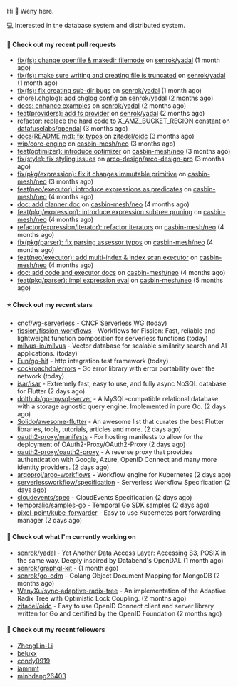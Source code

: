 Hi 👋 Weny here.

💻 Interested in the database system and distributed system.

#### 🔨 Check out my recent pull requests

- [fix(fs): change openfile &amp; makedir filemode](https://github.com/senrok/yadal/pull/7) on [senrok/yadal](https://github.com/senrok/yadal) (1 month ago)
- [fix(fs): make sure writing and creating file is truncated](https://github.com/senrok/yadal/pull/6) on [senrok/yadal](https://github.com/senrok/yadal) (1 month ago)
- [fix(fs): fix creating sub-dir bugs](https://github.com/senrok/yadal/pull/5) on [senrok/yadal](https://github.com/senrok/yadal) (1 month ago)
- [chore(.chglog): add chglog config](https://github.com/senrok/yadal/pull/4) on [senrok/yadal](https://github.com/senrok/yadal) (2 months ago)
- [docs: enhance examples](https://github.com/senrok/yadal/pull/3) on [senrok/yadal](https://github.com/senrok/yadal) (2 months ago)
- [feat(providers): add fs provider](https://github.com/senrok/yadal/pull/1) on [senrok/yadal](https://github.com/senrok/yadal) (2 months ago)
- [refactor: replace the hard code to X_AMZ_BUCKET_REGION constant](https://github.com/datafuselabs/opendal/pull/866) on [datafuselabs/opendal](https://github.com/datafuselabs/opendal) (3 months ago)
- [docs(README.md): fix typos ](https://github.com/zitadel/oidc/pull/227) on [zitadel/oidc](https://github.com/zitadel/oidc) (3 months ago)
- [wip/core-engine](https://github.com/casbin-mesh/neo/pull/69) on [casbin-mesh/neo](https://github.com/casbin-mesh/neo) (3 months ago)
- [feat(optimizer): introduce optimizer](https://github.com/casbin-mesh/neo/pull/68) on [casbin-mesh/neo](https://github.com/casbin-mesh/neo) (3 months ago)
- [fix(style): fix styling issues](https://github.com/arco-design/arco-design-pro/pull/78) on [arco-design/arco-design-pro](https://github.com/arco-design/arco-design-pro) (3 months ago)
- [fix(pkg/expression): fix it changes immutable primitive](https://github.com/casbin-mesh/neo/pull/67) on [casbin-mesh/neo](https://github.com/casbin-mesh/neo) (3 months ago)
- [feat(neo/executor): introduce expressions as predicates](https://github.com/casbin-mesh/neo/pull/65) on [casbin-mesh/neo](https://github.com/casbin-mesh/neo) (4 months ago)
- [doc: add planner doc](https://github.com/casbin-mesh/neo/pull/62) on [casbin-mesh/neo](https://github.com/casbin-mesh/neo) (4 months ago)
- [feat(pkg/expression): introduce expression subtree pruning](https://github.com/casbin-mesh/neo/pull/61) on [casbin-mesh/neo](https://github.com/casbin-mesh/neo) (4 months ago)
- [refactor(expression/iterator): refactor iterators](https://github.com/casbin-mesh/neo/pull/60) on [casbin-mesh/neo](https://github.com/casbin-mesh/neo) (4 months ago)
- [fix(pkg/parser): fix parsing assessor typos](https://github.com/casbin-mesh/neo/pull/59) on [casbin-mesh/neo](https://github.com/casbin-mesh/neo) (4 months ago)
- [feat(neo/executor): add multi-index &amp; index scan executor](https://github.com/casbin-mesh/neo/pull/57) on [casbin-mesh/neo](https://github.com/casbin-mesh/neo) (4 months ago)
- [doc: add code and executor docs](https://github.com/casbin-mesh/neo/pull/55) on [casbin-mesh/neo](https://github.com/casbin-mesh/neo) (4 months ago)
- [feat(pkg/parser): impl expression eval](https://github.com/casbin-mesh/neo/pull/54) on [casbin-mesh/neo](https://github.com/casbin-mesh/neo) (5 months ago)

#### ⭐ Check out my recent stars

- [cncf/wg-serverless](https://github.com/cncf/wg-serverless) - CNCF Serverless WG (today)
- [fission/fission-workflows](https://github.com/fission/fission-workflows) - Workflows for Fission: Fast, reliable and lightweight function composition for serverless functions (today)
- [milvus-io/milvus](https://github.com/milvus-io/milvus) - Vector database for scalable similarity search and AI applications. (today)
- [Eun/go-hit](https://github.com/Eun/go-hit) - http integration test framework (today)
- [cockroachdb/errors](https://github.com/cockroachdb/errors) - Go error library with error portability over the network (today)
- [isar/isar](https://github.com/isar/isar) - Extremely fast, easy to use, and fully async NoSQL database for Flutter (2 days ago)
- [dolthub/go-mysql-server](https://github.com/dolthub/go-mysql-server) - A MySQL-compatible relational database with a storage agnostic query engine. Implemented in pure Go. (2 days ago)
- [Solido/awesome-flutter](https://github.com/Solido/awesome-flutter) - An awesome list that curates the best Flutter libraries, tools, tutorials, articles and more. (2 days ago)
- [oauth2-proxy/manifests](https://github.com/oauth2-proxy/manifests) - For hosting manifests to allow for the deployment of OAuth2-Proxy/OAuth2-Proxy (2 days ago)
- [oauth2-proxy/oauth2-proxy](https://github.com/oauth2-proxy/oauth2-proxy) - A reverse proxy that provides authentication with Google, Azure, OpenID Connect and many more identity providers. (2 days ago)
- [argoproj/argo-workflows](https://github.com/argoproj/argo-workflows) - Workflow engine for Kubernetes (2 days ago)
- [serverlessworkflow/specification](https://github.com/serverlessworkflow/specification) - Serverless Workflow Specification (2 days ago)
- [cloudevents/spec](https://github.com/cloudevents/spec) - CloudEvents Specification (2 days ago)
- [temporalio/samples-go](https://github.com/temporalio/samples-go) - Temporal Go SDK samples (2 days ago)
- [pixel-point/kube-forwarder](https://github.com/pixel-point/kube-forwarder) - Easy to use Kubernetes port forwarding manager (2 days ago)

#### 👷 Check out what I'm currently working on

- [senrok/yadal](https://github.com/senrok/yadal) - Yet Another Data Access Layer: Accessing S3, POSIX in the same way. Deeply inspired by Databend&#39;s OpenDAL (1 month ago)
- [senrok/graphql-kit](https://github.com/senrok/graphql-kit) -  (1 month ago)
- [senrok/go-odm](https://github.com/senrok/go-odm) - Golang Object Document Mapping for MongoDB (2 months ago)
- [WenyXu/sync-adaptive-radix-tree](https://github.com/WenyXu/sync-adaptive-radix-tree) - An implementation of the Adaptive Radix Tree with Optimistic Lock Coupling. (2 months ago)
- [zitadel/oidc](https://github.com/zitadel/oidc) - Easy to use OpenID Connect client and server library written for Go and certified by the OpenID Foundation (2 months ago)

#### 👯 Check out my recent followers

- [ZhengLin-Li](https://github.com/ZhengLin-Li)
- [beluxx](https://github.com/beluxx)
- [condy0919](https://github.com/condy0919)
- [iamnmt](https://github.com/iamnmt)
- [minhdang26403](https://github.com/minhdang26403)


